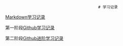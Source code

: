                                              # 学习记录






[Markdown学习记录](https://github.com/tizi123139/Tasks/blob/main/Markdown%E7%9A%84%E5%AD%A6%E4%B9%A0%E8%AE%B0%E5%BD%95.md)








第一阶段[Github学习记录](https://github.com/tizi123139/Tasks/blob/main/Github%E7%9A%84%E5%AD%A6%E4%B9%A0%E8%AE%B0%E5%BD%95.md)








第二阶段[Github进阶学习记录](https://github.com/tizi123139/Tasks/blob/main/Github%E8%BF%9B%E9%98%B6%E5%AD%A6%E4%B9%A0%E7%AC%94%E8%AE%B0.md)



